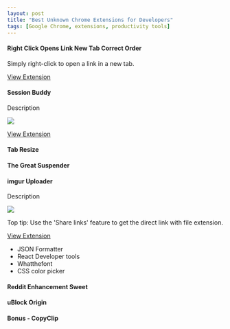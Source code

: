 ```yaml
---
layout: post
title: "Best Unknown Chrome Extensions for Developers"
tags: [Google Chrome, extensions, productivity tools]
---
```



#### Right Click Opens Link New Tab Correct Order

Simply right-click to open a link in a new tab.

[View Extension](https://chrome.google.com/webstore/detail/right-click-opens-link-ne/mhjkeimpgjokbjmioglhlngefbddppnn?hl=en)

#### Session Buddy

Description

<img src="https://i.imgur.com/5HsLW1M.png">

[View Extension](https://chrome.google.com/webstore/detail/session-buddy/edacconmaakjimmfgnblocblbcdcpbko?hl=en)

#### Tab Resize

#### The Great Suspender

#### imgur Uploader

Description

<img src="https://i.imgur.com/QeoqWGk.jpg">

Top tip: Use the 'Share links' feature to get the direct link with file extension.

[View Extension](https://chrome.google.com/webstore/detail/imgur-uploader/lcpkicdemehhmkjolekhlglljnkggfcf?hl=en)


* JSON Formatter
* React Developer tools
* Whatthefont
* CSS color picker

#### Reddit Enhancement Sweet
#### uBlock Origin

#### Bonus - CopyClip
